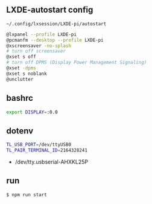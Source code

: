 

## LXDE-autostart config

`~/.config/lxsession/LXDE-pi/autostart`

```sh
@lxpanel --profile LXDE-pi
@pcmanfm --desktop --profile LXDE-pi
@xscreensaver -no-splash
# turn off screensaver
@xset s off
# turn off DPMS (Display Power Management Signaling)
@xset -dpms
@xset s noblank
@unclutter
```

## bashrc

```sh
export DISPLAY=:0.0
```

## dotenv

```sh
TL_USB_PORT=/dev/ttyUSB0
TL_PAIR_TERMINAL_ID=2164328241
```

- /dev/tty.usbserial-AHXKL25P

## run

```sh
$ npm run start
```